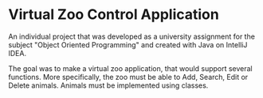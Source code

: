 # Virtual Zoo Control Application
An individual project that was developed as a university assignment for the subject "Object Oriented Programming" and created with Java on IntelliJ IDEA.

The goal was to make a virtual zoo application, that would support several functions. More specifically, the zoo must be able to Add, Search, Edit or Delete animals. Animals must be implemented using classes.
